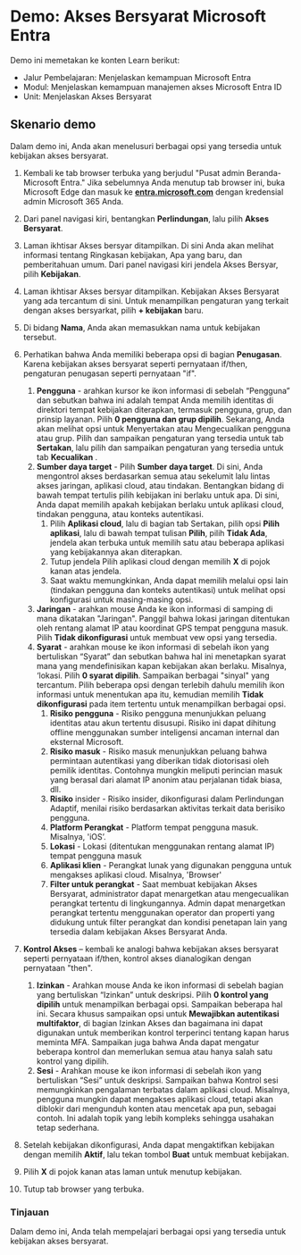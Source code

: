 <!---
---
Demo: Judul: ‘Akses Bersyarat Azure AD’ Jalur Pembelajaran/Modul/Unit: 'Jalur Pembelajaran: Menjelaskan kemampuan Microsoft Entra; Modul 3: Menjelaskan kemampuan manajemen akses Microsoft Entra; Unit 2: Menjelaskan Akses Bersyarat'
---
--->

# Demo: Akses Bersyarat Microsoft Entra

Demo ini memetakan ke konten Learn berikut:

- Jalur Pembelajaran: Menjelaskan kemampuan Microsoft Entra
- Modul: Menjelaskan kemampuan manajemen akses Microsoft Entra ID
- Unit: Menjelaskan Akses Bersyarat

## Skenario demo

Dalam demo ini, Anda akan menelusuri berbagai opsi yang tersedia untuk kebijakan akses bersyarat.

1. Kembali ke tab browser terbuka yang berjudul "Pusat admin Beranda-Microsoft Entra."  Jika sebelumnya Anda menutup tab browser ini, buka Microsoft Edge dan masuk ke **[entra.microsoft.com](https://entra.microsoft.com)** dengan kredensial admin Microsoft 365 Anda.

1. Dari panel navigasi kiri, bentangkan **Perlindungan**, lalu pilih **Akses Bersyarat**.

1. Laman ikhtisar Akses bersyar ditampilkan.  Di sini Anda akan melihat informasi tentang Ringkasan kebijakan, Apa yang baru, dan pemberitahuan umum.  Dari panel navigasi kiri jendela Akses Bersyar, pilih **Kebijakan**.

1. Laman ikhtisar Akses bersyar ditampilkan. Kebijakan Akses Bersyarat yang ada tercantum di sini. Untuk menampilkan pengaturan yang terkait dengan akses bersyarkat, pilih **+ kebijakan** baru.

1. Di bidang **Nama**, Anda akan memasukkan nama untuk kebijakan tersebut.

1. Perhatikan bahwa Anda memiliki beberapa opsi di bagian **Penugasan**.  Karena kebijakan akses bersyarat seperti pernyataan if/then, pengaturan penugasan seperti pernyataan "if".
    1. **Pengguna** - arahkan kursor ke ikon informasi di sebelah “Pengguna” dan sebutkan bahwa ini adalah tempat Anda memilih identitas di direktori tempat kebijakan diterapkan, termasuk pengguna, grup, dan prinsip layanan. Pilih **0 pengguna dan grup dipilih**.  Sekarang, Anda akan melihat opsi untuk Menyertakan atau Mengecualikan pengguna atau grup. Pilih dan sampaikan pengaturan yang tersedia untuk tab **Sertakan**, lalu pilih dan sampaikan pengaturan yang tersedia untuk tab **Kecualikan** .
    1. **Sumber daya target** - Pilih **Sumber daya target**.  Di sini, Anda mengontrol akses berdasarkan semua atau sekelumit lalu lintas akses jaringan, aplikasi cloud, atau tindakan.  Bentangkan bidang di bawah tempat tertulis pilih kebijakan ini berlaku untuk apa.  Di sini, Anda dapat memilih apakah kebijakan berlaku untuk aplikasi cloud, tindakan pengguna, atau konteks autentikasi.  
        1. Pilih **Aplikasi cloud**, lalu di bagian tab Sertakan, pilih opsi **Pilih aplikasi**, lalu di bawah tempat tulisan **Pilih**, pilih **Tidak Ada**, jendela akan terbuka untuk memilih satu atau beberapa aplikasi yang kebijakannya akan diterapkan.
        1. Tutup jendela Pilih aplikasi cloud dengan memilih **X** di pojok kanan atas jendela.
        1. Saat waktu memungkinkan, Anda dapat memilih melalui opsi lain (tindakan pengguna dan konteks autentikasi) untuk melihat opsi konfigurasi untuk masing-masing opsi.
    1. **Jaringan** - arahkan mouse Anda ke ikon informasi di samping di mana dikatakan "Jaringan".  Panggil bahwa lokasi jaringan ditentukan oleh rentang alamat IP atau koordinat GPS tempat pengguna masuk.  Pilih **Tidak dikonfigurasi** untuk membuat vew opsi yang tersedia.
    1. **Syarat** - arahkan mouse ke ikon informasi di sebelah ikon yang bertuliskan “Syarat” dan sebutkan bahwa hal ini menetapkan syarat mana yang mendefinisikan kapan kebijakan akan berlaku. Misalnya, ‘lokasi. Pilih **0 syarat dipilih**. Sampaikan berbagai "sinyal" yang tercantum.   Pilih beberapa opsi dengan terlebih dahulu memilih ikon informasi untuk menentukan apa itu, kemudian memilih **Tidak dikonfigurasi** pada item tertentu untuk menampilkan berbagai opsi.
        1. **Risiko pengguna** - Risiko pengguna menunjukkan peluang identitas atau akun tertentu disusupi. Risiko ini dapat dihitung offline menggunakan sumber inteligensi ancaman internal dan eksternal Microsoft.
        1. **Risiko masuk** - Risiko masuk menunjukkan peluang bahwa permintaan autentikasi yang diberikan tidak diotorisasi oleh pemilik identitas. Contohnya mungkin meliputi perincian masuk yang berasal dari alamat IP anonim atau perjalanan tidak biasa, dll.
        1. **Risiko** insider - Risiko insider, dikonfigurasi dalam Perlindungan Adaptif, menilai risiko berdasarkan aktivitas terkait data berisiko pengguna.
        1. **Platform Perangkat** - Platform tempat pengguna masuk. Misalnya, 'iOS’.
        1. **Lokasi** - Lokasi (ditentukan menggunakan rentang alamat IP) tempat pengguna masuk
        1. **Aplikasi klien** - Perangkat lunak yang digunakan pengguna untuk mengakses aplikasi cloud. Misalnya, 'Browser'
        1. **Filter untuk perangkat** - Saat membuat kebijakan Akses Bersyarat, administrator dapat menargetkan atau mengecualikan perangkat tertentu di lingkungannya. Admin dapat menargetkan perangkat tertentu menggunakan operator dan properti yang didukung untuk filter perangkat dan kondisi penetapan lain yang tersedia dalam kebijakan Akses Bersyarat Anda.

1. **Kontrol Akses** – kembali ke analogi bahwa kebijakan akses bersyarat seperti pernyataan if/then, kontrol akses dianalogikan dengan pernyataan "then".
    1. **Izinkan** - Arahkan mouse Anda ke ikon informasi di sebelah bagian yang bertuliskan “Izinkan” untuk deskripsi.  Pilih **0 kontrol yang dipilih** untuk menampilkan berbagai opsi.  Sampaikan beberapa hal ini.  Secara khusus sampaikan opsi untuk **Mewajibkan autentikasi multifaktor**, di bagian Izinkan Akses dan bagaimana ini dapat digunakan untuk memberikan kontrol terperinci tentang kapan harus meminta MFA.   Sampaikan juga bahwa Anda dapat mengatur beberapa kontrol dan memerlukan semua atau hanya salah satu kontrol yang dipilih.
    1. **Sesi** - Arahkan mouse ke ikon informasi di sebelah ikon yang bertuliskan “Sesi” untuk deskripsi.  Sampaikan bahwa Kontrol sesi memungkinkan pengalaman terbatas dalam aplikasi cloud.  Misalnya, pengguna mungkin dapat mengakses aplikasi cloud, tetapi akan diblokir dari mengunduh konten atau mencetak apa pun, sebagai contoh.  Ini adalah topik yang lebih kompleks sehingga usahakan tetap sederhana.

1. Setelah kebijakan dikonfigurasi, Anda dapat mengaktifkan kebijakan dengan memilih **Aktif**, lalu tekan tombol **Buat** untuk membuat kebijakan.

1. Pilih **X** di pojok kanan atas laman untuk menutup kebijakan.

1. Tutup tab browser yang terbuka.

### Tinjauan

Dalam demo ini, Anda telah mempelajari berbagai opsi yang tersedia untuk kebijakan akses bersyarat.
